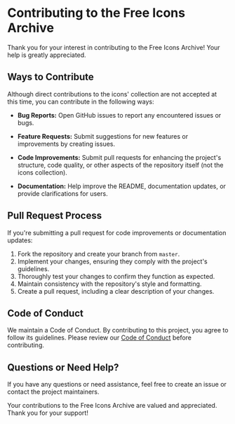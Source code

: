 # Contributing to the Free Icons Archive

Thank you for your interest in contributing to the Free Icons Archive! Your help is greatly appreciated.

## Ways to Contribute

Although direct contributions to the icons' collection are not accepted at this time, you can contribute in the following ways:

- **Bug Reports:** Open GitHub issues to report any encountered issues or bugs.
  
- **Feature Requests:** Submit suggestions for new features or improvements by creating issues.

- **Code Improvements:** Submit pull requests for enhancing the project's structure, code quality, or other aspects of the repository itself (not the icons collection).

- **Documentation:** Help improve the README, documentation updates, or provide clarifications for users.

## Pull Request Process

If you're submitting a pull request for code improvements or documentation updates:

1. Fork the repository and create your branch from `master`.
2. Implement your changes, ensuring they comply with the project's guidelines.
3. Thoroughly test your changes to confirm they function as expected.
4. Maintain consistency with the repository's style and formatting.
5. Create a pull request, including a clear description of your changes.

## Code of Conduct

We maintain a Code of Conduct. By contributing to this project, you agree to follow its guidelines. Please review our [Code of Conduct](CODE_OF_CONDUCT.md) before contributing.

## Questions or Need Help?

If you have any questions or need assistance, feel free to create an issue or contact the project maintainers.

Your contributions to the Free Icons Archive are valued and appreciated. Thank you for your support!
